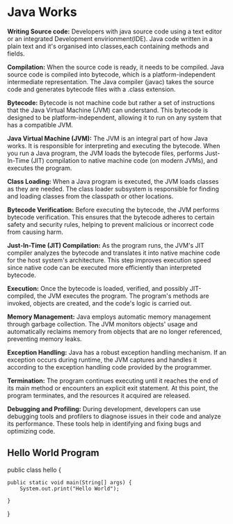 # Java Works
   **Writing Source code:**
   Developers with java source code using a text editor or an integrated Development envirionment(IDE).
   Java code written in a plain text and it's organised into classes,each containing methods and fields.

   **Compilation:**
   When the source code is ready, it needs to be compiled. Java source code is compiled into bytecode, which is a platform-independent intermediate representation. The Java compiler (javac) takes the source code and generates bytecode files with a .class extension.

   **Bytecode:**
   Bytecode is not machine code but rather a set of instructions that the Java Virtual Machine (JVM) can understand. This bytecode is designed to be platform-independent, allowing it to run on any system that has a compatible JVM.

   **Java Virtual Machine (JVM):**
   The JVM is an integral part of how Java works. It is responsible for interpreting and executing the bytecode. When you run a Java program, the JVM loads the bytecode files, performs Just-In-Time (JIT) compilation to native machine code (on modern JVMs), and executes the program.

   **Class Loading:**
   When a Java program is executed, the JVM loads classes as they are needed. The class loader subsystem is responsible for finding and loading classes from the classpath or other locations.

   **Bytecode Verification:**
   Before executing the bytecode, the JVM performs bytecode verification. This ensures that the bytecode adheres to certain safety and security rules, helping to prevent malicious or incorrect code from causing harm.

   **Just-In-Time (JIT) Compilation:**
   As the program runs, the JVM's JIT compiler analyzes the bytecode and translates it into native machine code for the host system's architecture. This step improves execution speed since native code can be executed more efficiently than interpreted bytecode.

   **Execution:**
   Once the bytecode is loaded, verified, and possibly JIT-compiled, the JVM executes the program. The program's methods are invoked, objects are created, and the code's logic is carried out.

   **Memory Management:**
   Java employs automatic memory management through garbage collection. The JVM monitors objects' usage and automatically reclaims memory from objects that are no longer referenced, preventing memory leaks.

   **Exception Handling:**
   Java has a robust exception handling mechanism. If an exception occurs during runtime, the JVM captures and handles it according to the exception handling code provided by the programmer.

   **Termination:**
   The program continues executing until it reaches the end of its main method or encounters an explicit exit statement. At this point, the program terminates, and the resources it acquired are released.

   **Debugging and Profiling:**
   During development, developers can use debugging tools and profilers to diagnose issues in their code and analyze its performance. These tools help in identifying and fixing bugs and optimizing code.

## Hello World Program

  public class hello {

	public static void main(String[] args) {
		System.out.print("Hello World");

	}

  }